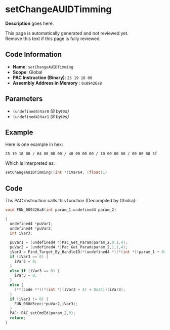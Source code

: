 # setChangeAUIDTimming

**Description** goes here.

This page is automatically generated and not reviewed yet.<br>Remove this text if this page is fully reviewed.

## Code Information

- **Name**: `setChangeAUIDTimming`
- **Scope**: Global
- **PAC Instruction (Binary)**: `25 19 18 00`
- **Assembly Address in Memory** : `0x89426a8`

## Parameters

- `(undefined4)Var0` *(8 bytes)*
- `(undefined4)Var1` *(8 bytes)*

## Example

Here is one example in hex:

```25 19 18 00 / 04 00 00 00 / 40 00 00 00 / 10 00 00 00 / 00 00 80 3f```

Which is interpreted as:

```c
setChangeAUIDTimming((int *)iVar64, (float)1)
```

## Code

Ths PAC instruction calls this function (Decompiled by Ghidra):

```c
void FUN_089426a8(int param_1,undefined4 param_2)

{
  undefined4 *puVar1;
  undefined4 *puVar2;
  int iVar3;
  
  puVar1 = (undefined4 *)Pac_Get_Param(param_2,0,1,4);
  puVar2 = (undefined4 *)Pac_Get_Param(param_2,1,1,4);
  iVar3 = Find_Target_By_HandleID(*(undefined4 *)(*(int *)(param_1 + 0x10) + 0xe8),*puVar1,1);
  if (iVar3 == 0) {
    iVar3 = 0;
  }
  else if (iVar3 == 0) {
    iVar3 = 0;
  }
  else {
    (**(code **)(*(int *)(iVar3 + 4) + 0x34))(iVar3);
  }
  if (iVar3 != 0) {
    FUN_088d5cec(*puVar2,iVar3);
  }
  PAC::PAC_setCmdId(param_2,0);
  return;
}
```

